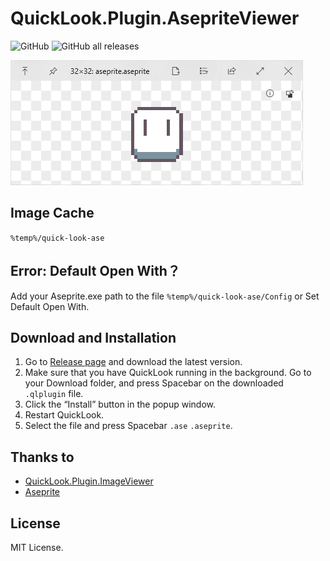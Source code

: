 # QuickLook.Plugin.AsepriteViewer
![GitHub](https://img.shields.io/github/license/NotFaceGUI/QuickLook.Plugin.AsepriteViewer)
![GitHub all releases](https://img.shields.io/github/downloads/NotFaceGUI/QuickLook.Plugin.AsepriteViewer/total)


<img title="" src="img/ase.png" alt="" data-align="center">

## Image Cache 
`%temp%/quick-look-ase`

## Error: Default Open With？
Add your Aseprite.exe path to the file `%temp%/quick-look-ase/Config` or Set Default Open With.

## Download and Installation

1. Go to [Release page](https://github.com/NotFaceGUI/QuickLook.Plugin.AsepriteViewer/releases) and download the latest version.
2. Make sure that you have QuickLook running in the background. Go to your Download folder, and press <key>Spacebar</key> on the downloaded `.qlplugin` file.
3. Click the “Install” button in the popup window.
4. Restart QuickLook.
5. Select the file and press <key>Spacebar</key> `.ase` `.aseprite`.

## Thanks to

- [QuickLook.Plugin.ImageViewer](https://github.com/QL-Win/QuickLook/)
- [Aseprite](https://github.com/aseprite/aseprite)

## License

MIT License.
